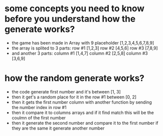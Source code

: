 # some concepts you need to know before you understand how the generate works?
- the game has been made in Array with 9 placeholder [1,2,3,4,5,6,7,8,9]
- the array is splited to 3 parts: row #1 [1,2,3] row #2 [4,5,6] row #3 [7,8,9]
- and another 3 parts: column #1 [1,4,7] column #2 [2,5,8] column #3 [3,6,9]

# how the random generate works?
- the code generate first number and it's between [1, 3]
- then it get's a random place for it in the row #1 between [0, 2]
- then it gets the first number column with another function by sending the number index in row #1 
- then it compare it to columns arrays and if it find match this will be the coulmn of the first number
- then it generate the second number and compare it to the first number if they are the same it generate another number

